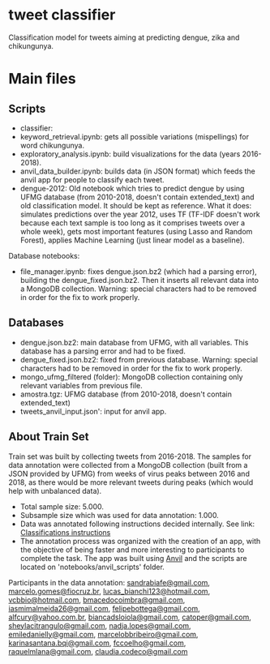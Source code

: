 # tweet classifier
Classification model for tweets aiming at predicting dengue, zika and chikungunya.

# Main files
## Scripts
* classifier: 
* keyword_retrieval.ipynb: gets all possible variations (mispellings) for word chikungunya.
* exploratory_analysis.ipynb: build visualizations for the data (years 2016-2018).
* anvil_data_builder.ipynb: builds data (in JSON format) which feeds the anvil app for people to classify each tweet.
* dengue-2012: Old notebook which tries to predict dengue by using UFMG database (from 2010-2018, doesn't contain extended_text) and old classification model. It should be kept as reference. What it does: simulates predictions over the year 2012, uses TF (TF-IDF doesn't work because each text sample is too long as it comprises tweets over a whole week), gets most important features (using Lasso and Random Forest), applies Machine Learning (just linear model as a baseline).

Database notebooks:
* file_manager.ipynb: fixes dengue.json.bz2 (which had a parsing error), building the dengue_fixed.json.bz2. Then it inserts all relevant data into a MongoDB collection. Warning: special characters had to be removed in order for the fix to work properly.

## Databases
* dengue.json.bz2: main database from UFMG, with all variables. This database has a parsing error and had to be fixed.
* dengue_fixed.json.bz2: fixed from previous database. Warning: special characters had to be removed in order for the fix to work properly.
* mongo_ufmg_filtered (folder): MongoDB collection containing only relevant variables from previous file.
* amostra.tgz: UFMG database (from 2010-2018, doesn't contain extended_text)
* tweets_anvil_input.json': input for anvil app.

## About Train Set
Train set was built by collecting tweets from 2016-2018. The samples for data annotation were collected from a MongoDB collection (built from a JSON provided by UFMG) from weeks of virus peaks between 2016 and 2018, as there would be more relevant tweets during peaks (which would help with unbalanced data). 
* Total sample size: 5.000.
* Subsample size which was used for data annotation: 1.000.
* Data was annotated following instructions decided internally. See link: [Classifications instructions](https://github.com/AlertaDengue/tweet_classifier/blob/master/classification_instructions.md)
* The annotation process was organized with the creation of an app, with the objective of being faster and more interesting to participants to complete the task. The app was built using [Anvil](https://anvil.works/) and the scripts are located on 'notebooks/anvil_scripts' folder.

Participants in the data annotation: sandrabiafe@gmail.com, marcelo.gomes@fiocruz.br, lucas_bianchi123@hotmail.com, vcbbio@hotmail.com, bmacedocoimbra@gmail.com, iasmimalmeida26@gmail.com, felipebottega@gmail.com, alfcury@yahoo.com.br, biancadsloiola@gmail.com, catoper@gmail.com, sheylacitrangulo@gmail.com, nadja.lopes@gmail.com, emiledanielly@gmail.com, marcelobbribeiro@gmail.com, karinasantana.bqi@gmail.com, fccoelho@gmail.com, raquelmlana@gmail.com, claudia.codeco@gmail.com

